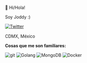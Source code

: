 👋 Hi/Hola!

Soy Joddy :)

<a href="https://twitter.com/JJoddyZZ" target="_blank"><img alt="Twitter" src="https://img.shields.io/badge/@JJoddyZZ-%231DA1F2.svg?&style=for-the-badge&logo=twitter&logoColor=white" /></a>

CDMX, México <img src="https://cdn-icons-png.flaticon.com/512/5372/5372848.png" width="15"/>

**Cosas que me son familiares:** 

<p>
<img alt="git" src="https://img.shields.io/badge/-Git-F05032?style=flat-square&logo=git&logoColor=white" />
<img alt="Golang" src="https://img.shields.io/badge/-Golang-29BEB0?style=flat-square&logo=Go&logoColor=white" />
<img alt="MongoDB" src="https://img.shields.io/badge/-MongoDB-13aa52?style=flat-square&logo=mongodb&logoColor=white" />
<img alt="Docker" src="https://img.shields.io/badge/-Docker-46a2f1?style=flat-square&logo=docker&logoColor=white" />
</p>

<!---
JJoddyZZ/JJoddyZZ is a ✨ special ✨ repository because its `README.md` (this file) appears on your GitHub profile.
You can click the Preview link to take a look at your changes.
--->
